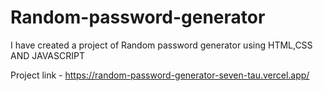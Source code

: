 # Random-password-generator

I have created a project of Random password generator using HTML,CSS AND JAVASCRIPT

Project link - https://random-password-generator-seven-tau.vercel.app/
